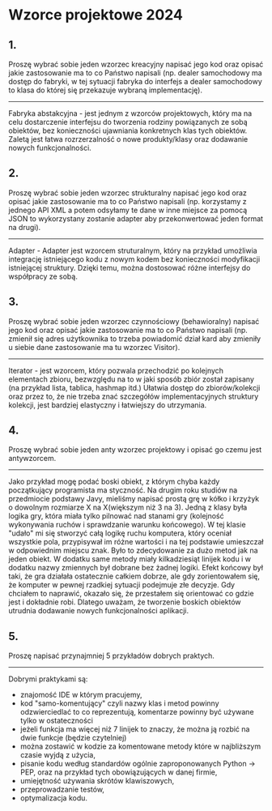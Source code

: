 # Wzorce projektowe 2024
## 1.
Proszę wybrać sobie jeden wzorzec kreacyjny napisać jego kod oraz opisać jakie
zastosowanie ma to co Państwo napisali (np. dealer samochodowy ma dostęp do fabryki, w
tej sytuacji fabryka do interfejs a dealer samochodowy to klasa do której się przekazuje
wybraną implementację).
<hr>
Fabryka abstakcyjna - jest jednym z wzorców projektowych, który ma na celu dostarczenie interfejsu do tworzenia 
rodziny powiązanych ze sobą obiektów, bez konieczności ujawniania konkretnych
klas tych obiektów. Zaletą jest łatwa rozrzerzalność o nowe produkty/klasy oraz
dodawanie nowych funkcjonalności.


## 2.
Proszę wybrać sobie jeden wzorzec strukturalny napisać jego kod oraz opisać jakie
zastosowanie ma to co Państwo napisali (np. korzystamy z jednego API XML a potem
odsyłamy te dane w inne miejsce za pomocą JSON to wykorzystany zostanie adapter aby
przekonwertować jeden format na drugi).
<hr>
Adapter - Adapter jest wzorcem struturalnym, który na przykład umożliwia integrację 
istniejącego kodu z nowym kodem bez konieczności modyfikacji istniejącej struktury. 
Dzięki temu, można dostosować różne interfejsy do współpracy ze sobą.

## 3.
Proszę wybrać sobie jeden wzorzec czynnościowy (behawioralny) napisać jego kod
oraz opisać jakie zastosowanie ma to co Państwo napisali (np. zmienił się adres
użytkownika to trzeba powiadomić dział kard aby zmieniły u siebie dane zastosowanie ma tu
wzorzec Visitor).
<hr>
Iterator - jest wzorcem, który pozwala przechodzić po kolejnych elementach zbioru, bezwzględu
na to w jaki sposób zbiór został zapisany (na przykład lista, tablica, hashmap itd.) 
Ułatwia dostęp do zbiorów/kolekcji oraz przez to, że nie trzeba znać szczegółów implementacyjnych 
struktury kolekcji, jest bardziej elastyczny i łatwiejszy do utrzymania.

## 4.
Proszę wybrać sobie jeden anty wzorzec projektowy i opisać go czemu jest
antywzorcem.
<hr>
Jako przykład mogę podać boski obiekt, z którym chyba każdy początkujący programista ma styczność. Na drugim roku studiów na przedmiocie podstawy Javy, mieliśmy napisać prostą grę w kółko i krzyżyk o dowolnym rozmiarze X na X(większym niż 3 na 3). 
Jedną z klasy była logika gry, która miała tylko pilnować nad stanami gry (kolejność wykonywania ruchów i sprawdzanie warunku końcowego). 
W tej klasie "udało" mi się stworzyć całą logikę ruchu komputera, który oceniał wszystkie pola, przypisywał im różne wartości i na tej podstawie umieszczał w odpowiednim miejscu znak. Było to zdecydowanie za dużo metod jak na jeden obiekt. 
W dodatku same metody miały kilkadziesiąt linijek kodu i w dodatku nazwy zmiennych był dobrane bez żadnej logiki.
Efekt końcowy był taki, że gra działała ostatecznie całkiem dobrze, ale gdy zorientowałem się, że komputer w pewnej rzadkiej sytuacji podejmuje złe decyzje. 
Gdy chciałem to naprawić, okazało się, że przestałem się orientować co gdzie jest i dokładnie robi. 
Dlatego uważam, że tworzenie boskich obiektów utrudnia dodawanie nowych funkcjonalności aplikacji.


## 5.
Proszę napisać przynajmniej 5 przykładów dobrych praktych.
<hr>
Dobrymi praktykami są:

- znajomość IDE w którym pracujemy,
- kod "samo-komentujący" czyli nazwy klas i metod powinny odzwierciedlać to co reprezentują, komentarze powinny być używane tylko w ostateczności
- jeżeli funkcja ma więcej niż 7 linijek to znaczy, że można ją rozbić na dwie funkcje (będzie czytelniej)
- można zostawić w kodzie za komentowane metody które w najbliższym czasie wyjdą z użycia,
- pisanie kodu według standardów ogólnie zaproponowanych Python -> PEP, oraz na przykład tych obowiązujących w danej firmie,
- umiejętność używania skrótów klawiszowych,
- przeprowadzanie testów,
- optymalizacja kodu.

